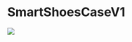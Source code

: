 # SmartShoesCaseV1
<img src="https://capsule-render.vercel.app/api?type=waving&color=auto&height=200&section=header&text=Smart Shoes Case !&fontSize=90" />
